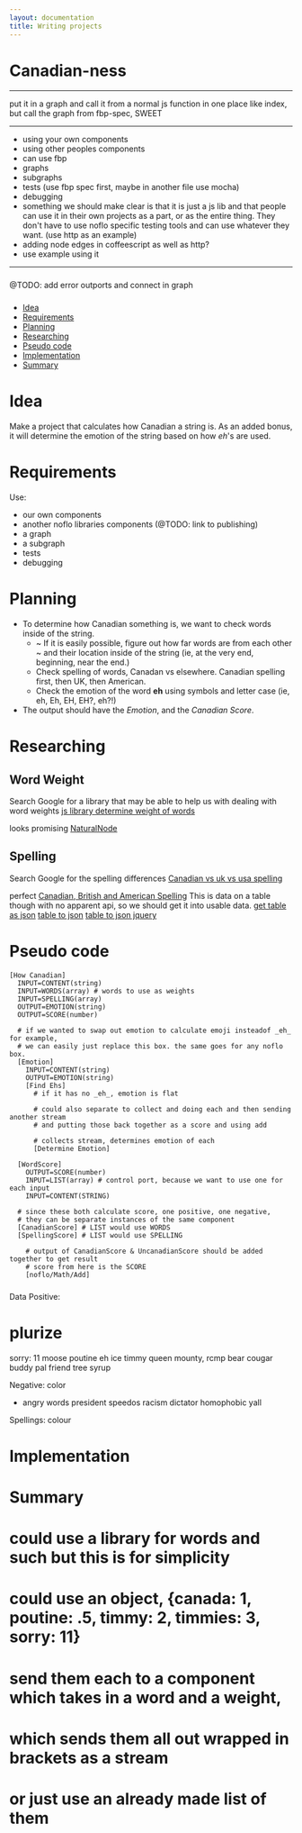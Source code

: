 ```yaml
---
layout: documentation
title: Writing projects
---
```


# Canadian-ness
------
put it in a graph and call it from a normal js function in one place like index, but call the graph from fbp-spec, SWEET


---------
- using your own components
- using other peoples components
- can use fbp
- graphs
- subgraphs
- tests (use fbp spec first, maybe in another file use mocha)
- debugging
- something we should make clear is that it is just a js lib and that people can use it in their own projects as a part, or as the entire thing. They don't have to use noflo specific testing tools and can use whatever they want. (use http as an example)
- adding node edges in coffeescript as well as http?
- use example using it

-------------------




###
@TODO: add error outports and connect in graph
###


###
- [Idea](#idea)
- [Requirements](#requirements)
- [Planning](#planning)
- [Researching](#researching)
- [Pseudo code](#pseudo-code)
- [Implementation](#implementation)
- [Summary](#summary)
###


###
# Idea
Make a project that calculates how Canadian a string is.
As an added bonus, it will determine the emotion of the string based on how _eh_'s are used.
###

###
# Requirements
Use:
- our own components
- another noflo libraries components (@TODO: link to publishing)
- a graph
- a subgraph
- tests
- debugging
###

###
# Planning
- To determine how Canadian something is, we want to check words inside of the string.
  - ~ If it is easily possible, figure out how far words are from each other
    ~ and their location inside of the string (ie, at the very end, beginning, near the end.)
  - Check spelling of words, Canadan vs elsewhere. Canadian spelling first, then UK, then American.
  - Check the emotion of the word **eh** using symbols and letter case (ie, eh, Eh, EH, EH?, eh?!)
- The output should have the _Emotion_, and the _Canadian Score_.

###

###
# Researching
  ## Word Weight
  Search Google for a library that may be able to help us with dealing with word weights
  [js library determine weight of words](https://www.google.com/search?q=js%20library%20determine%20weight%20of%20words)

  looks promising
  [NaturalNode](https://github.com/NaturalNode/natural)

  ## Spelling
  Search Google for the spelling differences
  [Canadian vs uk vs usa spelling](https://www.google.com/search?q=canadian%20vs%20uk%20vs%20usa%20spelling)

  perfect
  [Canadian, British and American Spelling](http://www.lukemastin.com/testing/spelling/cgi-bin/database.cgi?action=view_category&database=spelling&category=C)
  This is data on a table though with no apparent api, so we should get it into usable data.
  [get table as json](https://www.google.com/search?q=get+table+data+as+json)
  [table to json](http://johndyer.name/html-table-to-json/)
  [table to json jquery](https://www.dynatable.com/)

###

###
# Pseudo code
```
[How Canadian]
  INPUT=CONTENT(string)
  INPUT=WORDS(array) # words to use as weights
  INPUT=SPELLING(array)
  OUTPUT=EMOTION(string)
  OUTPUT=SCORE(number)

  # if we wanted to swap out emotion to calculate emoji insteadof _eh_ for example,
  # we can easily just replace this box. the same goes for any noflo box.
  [Emotion]
    INPUT=CONTENT(string)
    OUTPUT=EMOTION(string)
    [Find Ehs]
      # if it has no _eh_, emotion is flat

      # could also separate to collect and doing each and then sending another stream
      # and putting those back together as a score and using add

      # collects stream, determines emotion of each
      [Determine Emotion]

  [WordScore]
    OUTPUT=SCORE(number)
    INPUT=LIST(array) # control port, because we want to use one for each input
    INPUT=CONTENT(STRING)

  # since these both calculate score, one positive, one negative,
  # they can be separate instances of the same component
  [CanadianScore] # LIST would use WORDS
  [SpellingScore] # LIST would use SPELLING

    # output of CanadianScore & UncanadianScore should be added together to get result
    # score from here is the SCORE
    [noflo/Math/Add]
```
###


###
Data
  Positive:
  # plurize
  sorry: 11
  moose
  poutine
  eh
  ice
  timmy
  queen
  mounty, rcmp
  bear
  cougar
  buddy
  pal
  friend
  tree
  syrup

  Negative:
  color
  * angry words
  president
  speedos
  racism
  dictator
  homophobic
  yall

  Spellings:
  colour

###


###
# Implementation

###








###
# Summary
###

# could use a library for words and such but this is for simplicity
# could use an object, {canada: 1, poutine: .5, timmy: 2, timmies: 3, sorry: 11}
# send them each to a component which takes in a word and a weight,
# which sends them all out wrapped in brackets as a stream

# or just use an already made list of them


